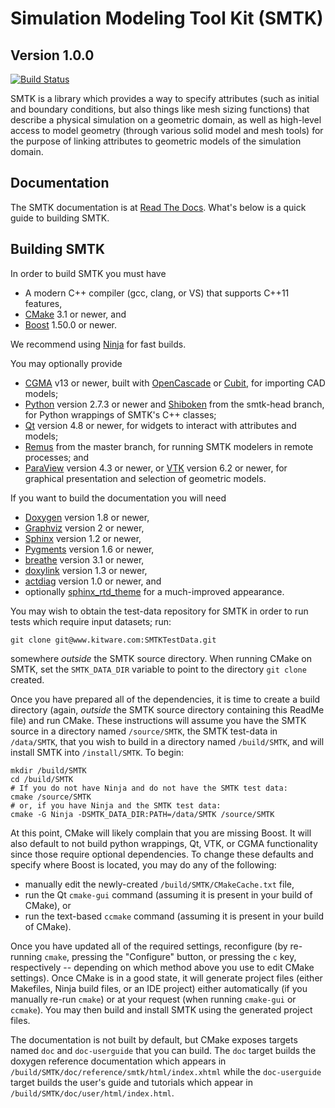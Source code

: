 # Simulation Modeling Tool Kit (SMTK)
## Version 1.0.0

[![Build Status](https://travis-ci.org/Kitware/SMTK.svg?branch=master)](https://travis-ci.org/Kitware/SMTK)

SMTK is a library which provides a way to specify attributes
(such as initial and boundary conditions, but also things
like mesh sizing functions) that describe a physical simulation
on a geometric domain, as well as high-level access to model
geometry (through various solid model and mesh tools) for the
purpose of linking attributes to geometric models of the
simulation domain.

## Documentation

The SMTK documentation is at [Read The Docs](http://smtk.readthedocs.org/en/latest/index.html).
What's below is a quick guide to building SMTK.

## Building SMTK

In order to build SMTK you must have

+ A modern C++ compiler (gcc, clang, or VS) that supports C++11 features,
+ [CMake](http://cmake.org) 3.1 or newer, and
+ [Boost](http://boost.org) 1.50.0 or newer.

We recommend using [Ninja](http://martine.github.io/ninja/) for fast builds.

You may optionally provide

+ [CGMA](http://trac.mcs.anl.gov/projects/ITAPS/wiki/CGM) v13 or newer,
  built with
  [OpenCascade](http://opencascade.org/) or
  [Cubit](http://cubit.sandia.gov/),
  for importing CAD models;
+ [Python](http://python.org) version 2.7.3 or newer and
  [Shiboken](http://github.com/OpenGeoscience/shiboken) from the smtk-head branch,
  for Python wrappings of SMTK's C++ classes;
+ [Qt](http://qt-project.org) version 4.8 or newer,
  for widgets to interact with attributes and models;
+ [Remus](https://github.com/robertmaynard/Remus) from the master branch,
  for running SMTK modelers in remote processes;
  and
+ [ParaView](http://paraview.org) version 4.3 or newer,
  or [VTK](http://VTK.org) version 6.2 or newer,
  for graphical presentation and selection of geometric models.

If you want to build the documentation you will need

+ [Doxygen](http://doxygen.org/) version 1.8 or newer,
+ [Graphviz](http://graphviz.org/) version 2 or newer,
+ [Sphinx](http://sphinx-doc.org/) version 1.2 or newer,
+ [Pygments](http://pygments.org/) version 1.6 or newer,
+ [breathe](http://breathe.readthedocs.org/en/latest/) version 3.1 or newer,
+ [doxylink](https://pypi.python.org/pypi/sphinxcontrib-doxylink) version 1.3 or newer,
+ [actdiag](https://pypi.python.org/pypi/sphinxcontrib-actdiag) version 1.0 or newer, and
+ optionally [sphinx_rtd_theme](https://docs.readthedocs.org/en/latest/theme.html) for a much-improved appearance.

You may wish to obtain the test-data repository for SMTK in order
to run tests which require input datasets; run:

    git clone git@www.kitware.com:SMTKTestData.git

somewhere *outside* the SMTK source directory. When running CMake on SMTK,
set the `SMTK_DATA_DIR` variable to point to the directory `git clone`
created.

Once you have prepared all of the dependencies, it is time to
create a build directory (again, *outside* the SMTK source directory
containing this ReadMe file) and run CMake.
These instructions will assume you have the SMTK source in a
directory named `/source/SMTK`, the SMTK test-data in `/data/SMTK`,
that you wish to build in a directory named `/build/SMTK`, and will
install SMTK into `/install/SMTK`.
To begin:

    mkdir /build/SMTK
    cd /build/SMTK
    # If you do not have Ninja and do not have the SMTK test data:
    cmake /source/SMTK
    # or, if you have Ninja and the SMTK test data:
    cmake -G Ninja -DSMTK_DATA_DIR:PATH=/data/SMTK /source/SMTK

At this point, CMake will likely complain that you are missing Boost.
It will also default to not build python wrappings, Qt, VTK, or CGMA
functionality since those require optional dependencies.
To change these defaults and specify where Boost is located, you may
do any of the following:

+ manually edit the newly-created `/build/SMTK/CMakeCache.txt` file,
+ run the Qt `cmake-gui` command (assuming it is present in your build of CMake), or
+ run the text-based `ccmake` command (assuming it is present in your build of CMake).

Once you have updated all of the required settings, reconfigure (by re-running
`cmake`, pressing the "Configure" button, or pressing the `c` key, respectively --
depending on which method above you use to edit CMake settings). Once CMake is
in a good state, it will generate project files (either Makefiles, Ninja build
files, or an IDE project) either automatically (if you manually re-run `cmake`)
or at your request (when running `cmake-gui` or `ccmake`).
You may then build and install SMTK using the generated project files.

The documentation is not built by default, but
CMake exposes targets named `doc` and `doc-userguide`
that you can build.
The `doc` target builds the doxygen reference documentation
which appears in `/build/SMTK/doc/reference/smtk/html/index.xhtml`
while the `doc-userguide` target builds the user's guide and
tutorials which appear in `/build/SMTK/doc/user/html/index.html`.
